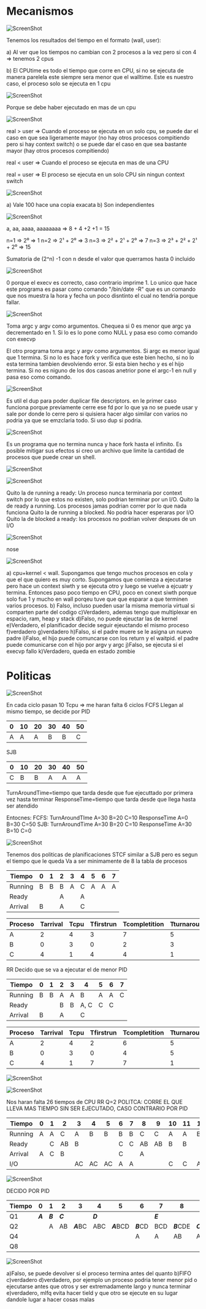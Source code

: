 # Mecanismos
![ScreenShot](Imagenes_practico_cpu/ej01_cpu.png)

Tenemos los resultados del tiempo en el formato (wall, user):

a) Al ver que los tiempos no cambian con 2 procesos a la vez pero si con 4 => tenemos 2 cpus

b) El CPUtime es todo el tiempo que corre en CPU, si no se ejecuta de manera parelela este siempre sera menor que el walltime. Este es nuestro caso, el proceso solo se ejecuta en 1 cpu



![ScreenShot](Imagenes_practico_cpu/ej02_cpu.png)

Porque se debe haber ejecutado en mas de un cpu

![ScreenShot](Imagenes_practico_cpu/ej03_cpu.png)

real > user => Cuando el proceso se ejecuta en un solo cpu, se puede dar el caso en que sea ligeramente mayor (no hay otros procesos compitiendo pero si hay context switch) o se puede dar el caso en que sea bastante mayor (hay otros procesos compitiendo)

real < user => Cuando el proceso se ejecuta en mas de una CPU

real = user => El proceso se ejecuta en un solo CPU sin ningun context switch

![ScreenShot](Imagenes_practico_cpu/ej04_cpu.png)

a) Vale 100 hace una copia exacata
b) Son independientes

![ScreenShot](Imagenes_practico_cpu/ej05_cpu.png)

a, aa, aaaa, aaaaaaaa => 8 + 4 +2 +1 = 15

n=1 => 2⁰ => 1
n=2 => 2¹ + 2⁰ => 3
n=3 => 2² + 2¹ + 2⁰ => 7
n=3 => 2³ + 2² + 2¹ + 2⁰ => 15

Sumatoria de (2^n) -1 con n desde el valor que querramos hasta 0 incluido 

![ScreenShot](Imagenes_practico_cpu/ej06_cpu.png)

0 porque el execv es correcto, caso contrario imprime 1. Lo unico que hace este programa es pasar como comando "/bin/date -R" que es un comando que nos muestra la hora y fecha un poco disntinto el cual no tendria porque fallar.

![ScreenShot](Imagenes_practico_cpu/ej07_cpu.png)

Toma argc y argv como argumentos. Chequea si 0 es menor que argc ya decrementado en 1. Si lo es lo pone como NULL y pasa eso como comando con execvp

El otro programa toma argc y argv como argumentos. Si argc es menor igual que 1 termina. Si no lo es hace fork y verifica que este bien hecho, si no lo esta termina tambien devolviendo error. Si esta bien hecho y es el hijo termina. Si no es niguno de los dos casoas anetrior pone el argc-1 en null y pasa eso como comando.

![ScreenShot](Imagenes_practico_cpu/ej08_cpu.png)

Es util el dup para poder duplicar file descriptors. en le primer caso funciona porque previamente cerre ese fd por lo que ya no se puede usar y sale por donde lo cerre pero si quisiera hacer algo similar con varios no podria ya que se emzclaria todo. Si uso dup si podria.

![ScreenShot](Imagenes_practico_cpu/ej09_cpu.png)

Es un programa que no termina nunca y hace fork hasta el infinito. Es posible mitigar sus efectos si creo un archivo que limite la cantidad de procesos que puede crear un shell.

![ScreenShot](Imagenes_practico_cpu/ej10_cpu.png)

![ScreenShot](Imagenes_practico_cpu/ej10b_cpu.png)

Quito la de running a ready: Un proceso nunca terminaria por context switch por lo que estos no existen, solo podrian terminar por un I/O.
Quito la de ready a running. Los procesos jamas podrian correr por lo que nada funciona
Quito la de running a blocked. No podria hacer esperaras por I/O
Quito la de blocked a ready: los procesos no podrian volver despues de un I/O

![ScreenShot](Imagenes_practico_cpu/ej11_cpu.png)

nose

![ScreenShot](Imagenes_practico_cpu/ej12_cpu.png)

a) cpu+kernel < wall. Supongamos que tengo muchos procesos en cola y que el que quiero es muy corto. Supongamos que comienza a ejecutarse pero hace un context siwth y se ejecuta otro y luego se vuelve a ejcuatr y termina. Entonces paso poco tiempo en CPU, poco en conext siwth porque solo fue 1 y mucho en wall porqeu tuve que que esparar a que terminen varios procesos.
b) Falso, incluso pueden usar la misma memoria virtual si comparten parte del codigo
c)Verdadero, ademas tengo que multiplexar en espacio, ram, heap y stack
d)Falso, no puede ejeuctar las de kernel
e)Verdadero, el planificador decide seguir ejeuctando el mismo proceso
f)verdadero
g)verdadero
h)Falso, si el padre muere se le asigna un nuevo padre
i)Falso, el hijo puede comuncarse con los return y el waitpid. el padre puede comunicarse con el hijo por argv y argc
j)Falso, se ejecuta si el execvp fallo
k)Verdadero, queda en estado zombie

# Politicas

![ScreenShot](Imagenes_practico_cpu/ej13_cpu.png)

En cada ciclo pasan 10 Tcpu => me haran falta 6 ciclos
FCFS
Llegan al mismo tiempo, se decide por PID

| 0   | 10  | 20  | 30  | 40  | 50  |
| --- | --- | --- | --- | --- | --- |
| A   | A   | A   | B   | B   | C   |

SJB

| 0   | 10  | 20  | 30  | 40  | 50  |
| --- | --- | --- | --- | --- | --- |
| C   | B   | B   | A   | A   | A   |

TurnAroundTime=tiempo que tarda desde que fue ejecuttado por primera vez hasta terminar
ResponseTime=tiempo que tarda desde que llega hasta ser atendido

Entocnes:
FCFS:
	TurnAroundTIme
		A=30
		B=20
		C=10
	ResponseTime
		A=0
		B=30
		C=50
SJB:
	TurnAroundTime
		A=30
		B=20
		C=10
	ResponseTime
		A=30
		B=10
		C=0

![ScreenShot](Imagenes_practico_cpu/ej14_cpu.png)

Tenemos dos politicas de planificaciones
STCF similar a SJB pero es segun el tiempo que le queda
Va a ser minimamente de 8 la tabla de procesos

| Tiempo  | 0   | 1   | 2   | 3   | 4   | 5   | 6   | 7   |
| ------- | --- | --- | --- | --- | --- | --- | --- | --- |
| Running | B   | B   | B   | A   | C   | A   | A   | A   |
| Ready   |     |     | A   |     | A   |     |     |     |
| Arrival | B   |     | A   |     | C   |     |     |     |

| Proceso | Tarrival | Tcpu | Tfirstrun | Tcompletition | Tturnaround | Tresponse |
| ------- | -------- | ---- | --------- | ------------- | ----------- | --------- |
| A       | 2        | 4    | 3         | 7             | 5           | 1         |
| B       | 0        | 3    | 0         | 2             | 3           | 0         |
| C       | 4        | 1    | 4         | 4             | 1           | 0         |

RR
Decido que se va a ejecutar el de menor PID

| Tiempo  | 0   | 1   | 2   | 3   | 4    | 5   | 6   | 7   |
| ------- | --- | --- | --- | --- | ---- | --- | --- | --- |
| Running | B   | B   | A   | A   | B    | A   | A   | C   |
| Ready   |     |     | B   | B   | A, C | C   | C   |     |
| Arrival | B   |     | A   |     | C    |     |     |     |


| Proceso | Tarrival | Tcpu | Tfirstrun | Tcompletition | Tturnaround | Tresponse |
| ------- | -------- | ---- | --------- | ------------- | ----------- | --------- |
| A       | 2        | 4    | 2         | 6             | 5           | 0         |
| B       | 0        | 3    | 0         | 4             | 5           | 0         |
| C       | 4        | 1    | 7         | 7             | 1           | 3         |


![ScreenShot](Imagenes_practico_cpu/ej15_cpu.png)



![ScreenShot](Imagenes_practico_cpu/ej16_cpu.png)

Nos haran falta 26 tiempos de CPU
RR Q=2 
POLITCA: CORRE EL QUE LLEVA MAS TIEMPO SIN SER EJECUTADO, CASO CONTRARIO POR PID

| Tiempo  | 0   | 1   | 2   | 3   | 4   | 5   | 6   | 7   | 8   | 9   | 10  | 11  | 12  | 13  | 14  | 15  | 16  | 17      | 18  | 19  | 20  | 21  | 22  | 23      | 24  | 25      |
| ------- | --- | --- | --- | --- | --- | --- | --- | --- | --- | --- | --- | --- | --- | --- | --- | --- | --- | ------- | --- | --- | --- | --- | --- | ------- | --- | ------- |
| Running | A   | A   | C   | A   | B   | B   | B   | B   | C   | C   | A   | A   | B   | B   | B   | B   | C   | ***A*** | B   | B   | B   | B   | C   | ***C*** | B   | ***B*** |
| Ready   |     | C   | AB  | B   |     |     | C   | C   | AB  | AB  | B   | B   |     |     |     | C   | A   | B       |     |     |     | C   | B   | B       |     |         |
| Arrival | A   | C   | B   |     |     |     | C   |     | A   |     |     |     |     |     |     | C   | A   | B       |     |     |     | C   |     |         |     |         |
| I/O     |     |     |     | AC  | AC  | AC  | A   | A   |     |     | C   | C   | AC  | AC  | AC  | A   | B   | C       | C   | C   | C   |     |     |         |     |         |


![ScreenShot](Imagenes_practico_cpu/ej17_cpu.png)

DECIDO POR PID

| Tiempo | 0       | 1       | 2       | 3         | 4       | 5          | 6         | 7       | 8          | 9         | 10        | 11       | 12       | 13      | 14      | 15        | 16        | 17        | 18        | 19       | 20      |
| ------ | ------- | ------- | ------- | --------- | ------- | ---------- | --------- | ------- | ---------- | --------- | --------- | -------- | -------- | ------- | ------- | --------- | --------- | --------- | --------- | -------- | ------- |
| Q1     | ***A*** | ***B*** | ***C*** |           | ***D*** |            |           | ***E*** |            |           |           |          |          |         |         |           |           |           |           |          |         |
| Q2     |         | A       | AB      | ***A***BC | ABC     | ***A***BCD | ***B***CD | BCD     | ***B***CDE | ***C***DE | ***C***DE | ***D***E | ***D***E | ***E*** | ***E*** |           |           |           |           |          |         |
| Q4     |         |         |         |           |         |            | A         | A       | AB         | A         | A         | AC       | AC       | AC      | AC      | ***A***CE | ***A***CE | ***A***CE | ***A***CE | ***C***E | ***E*** |
| Q8     |         |         |         |           |         |            |           |         |            |           |           |          |          |         |         |           |           |           |           |          |         |


![ScreenShot](Imagenes_practico_cpu/ej18_cpu.png)

a)Falso, se puede devolver si el proceso termina antes del quanto
b)FIFO
c)verdadero
d)verdadero, por ejemplo un proceso podria tener menor pid o ejecutarse antes que otros y ser extremadamente largo y nunca terminar
e)verdadero, mlfq evita hacer tield y que otro se ejecute en su lugar dandole lugar a hacer cosas malas